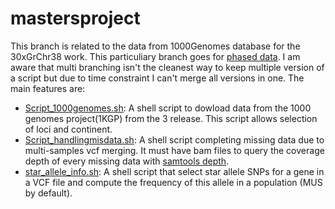 # mastersproject
This branch is related to the data from 1000Genomes database for the 30xGrChr38 work.
This particuliary branch goes for [phased data](https://ftp.1000genomes.ebi.ac.uk/vol1/ftp/data_collections/1000G_2504_high_coverage/working/20201028_3202_phased/).
I am aware that multi branching isn't the cleanest way to keep multiple version of a script but due to time constraint I can't merge all versions in one.
The main features are:

- [Script_1000genomes.sh](https://github.com/AdrianoWeber/mastersproject/blob/1KG30x/Script_1000genome.sh): A shell script to dowload data from the 1000 genomes project(1KGP) from the 3 release. This script allows selection of loci and continent.
- [Script_handlingmisdata.sh](https://github.com/AdrianoWeber/mastersproject/blob/1KG30x/Script_handlingmisdata.sh): A shell script completing missing data due to multi-samples vcf merging. It must have bam files to query the coverage depth of every missing data with <ins>samtools depth</ins>.
- [star_allele_info.sh](https://github.com/AdrianoWeber/mastersproject/blob/1KG30x/star_allele_info.sh): A shell script that select star allele SNPs for a gene in a VCF file and compute the frequency of this allele in a population (MUS by default).
